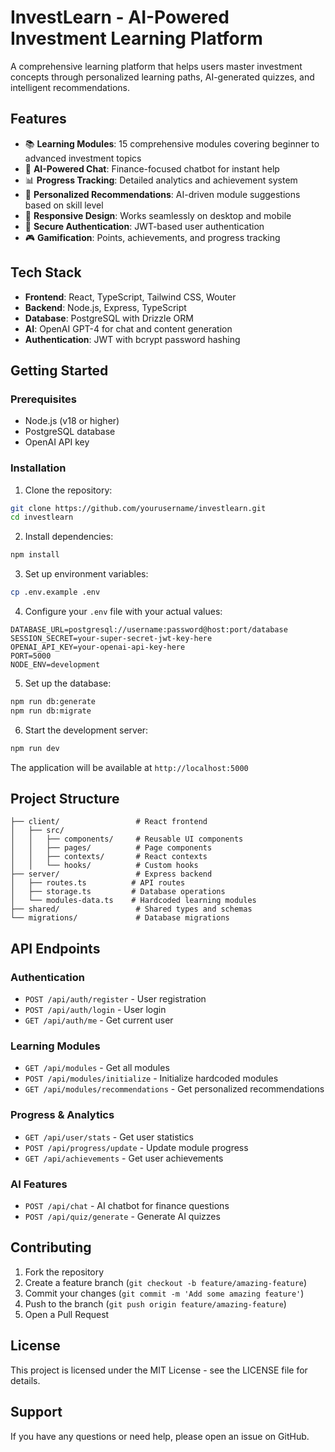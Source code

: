 # InvestLearn - AI-Powered Investment Learning Platform

A comprehensive learning platform that helps users master investment concepts through personalized learning paths, AI-generated quizzes, and intelligent recommendations.

## Features

- 📚 **Learning Modules**: 15 comprehensive modules covering beginner to advanced investment topics
- 🤖 **AI-Powered Chat**: Finance-focused chatbot for instant help
- 📊 **Progress Tracking**: Detailed analytics and achievement system
- 🎯 **Personalized Recommendations**: AI-driven module suggestions based on skill level
- 📱 **Responsive Design**: Works seamlessly on desktop and mobile
- 🔐 **Secure Authentication**: JWT-based user authentication
- 🎮 **Gamification**: Points, achievements, and progress tracking

## Tech Stack

- **Frontend**: React, TypeScript, Tailwind CSS, Wouter
- **Backend**: Node.js, Express, TypeScript
- **Database**: PostgreSQL with Drizzle ORM
- **AI**: OpenAI GPT-4 for chat and content generation
- **Authentication**: JWT with bcrypt password hashing

## Getting Started

### Prerequisites

- Node.js (v18 or higher)
- PostgreSQL database
- OpenAI API key

### Installation

1. Clone the repository:
```bash
git clone https://github.com/yourusername/investlearn.git
cd investlearn
```

2. Install dependencies:
```bash
npm install
```

3. Set up environment variables:
```bash
cp .env.example .env
```

4. Configure your `.env` file with your actual values:
```env
DATABASE_URL=postgresql://username:password@host:port/database
SESSION_SECRET=your-super-secret-jwt-key-here
OPENAI_API_KEY=your-openai-api-key-here
PORT=5000
NODE_ENV=development
```

5. Set up the database:
```bash
npm run db:generate
npm run db:migrate
```

6. Start the development server:
```bash
npm run dev
```

The application will be available at `http://localhost:5000`

## Project Structure

```
├── client/                 # React frontend
│   ├── src/
│   │   ├── components/     # Reusable UI components
│   │   ├── pages/          # Page components
│   │   ├── contexts/       # React contexts
│   │   └── hooks/          # Custom hooks
├── server/                 # Express backend
│   ├── routes.ts          # API routes
│   ├── storage.ts         # Database operations
│   └── modules-data.ts    # Hardcoded learning modules
├── shared/                 # Shared types and schemas
└── migrations/             # Database migrations
```

## API Endpoints

### Authentication
- `POST /api/auth/register` - User registration
- `POST /api/auth/login` - User login
- `GET /api/auth/me` - Get current user

### Learning Modules
- `GET /api/modules` - Get all modules
- `POST /api/modules/initialize` - Initialize hardcoded modules
- `GET /api/modules/recommendations` - Get personalized recommendations

### Progress & Analytics
- `GET /api/user/stats` - Get user statistics
- `POST /api/progress/update` - Update module progress
- `GET /api/achievements` - Get user achievements

### AI Features
- `POST /api/chat` - AI chatbot for finance questions
- `POST /api/quiz/generate` - Generate AI quizzes

## Contributing

1. Fork the repository
2. Create a feature branch (`git checkout -b feature/amazing-feature`)
3. Commit your changes (`git commit -m 'Add some amazing feature'`)
4. Push to the branch (`git push origin feature/amazing-feature`)
5. Open a Pull Request

## License

This project is licensed under the MIT License - see the LICENSE file for details.

## Support

If you have any questions or need help, please open an issue on GitHub.
